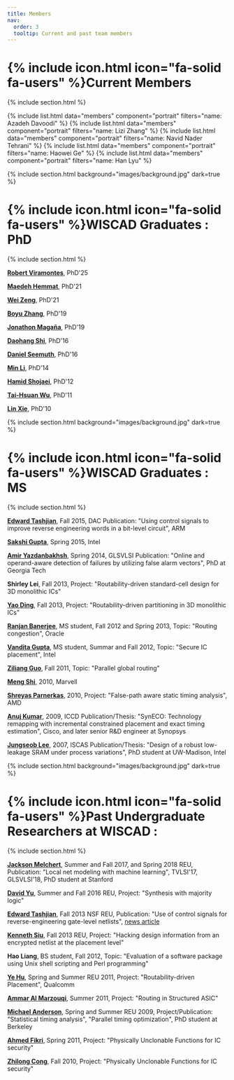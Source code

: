 ```yaml
---
title: Members
nav:
  order: 3
  tooltip: Current and past team members
---
```


# {% include icon.html icon="fa-solid fa-users" %}Current Members

{% include section.html %}

{% include list.html data="members" component="portrait" filters="name: Azadeh Davoodi" %}
{% include list.html data="members" component="portrait" filters="name: Lizi Zhang" %}
{% include list.html data="members" component="portrait" filters="name: Navid Nader Tehrani" %}
{% include list.html data="members" component="portrait" filters="name: Haowei Ge" %}
{% include list.html data="members" component="portrait" filters="name: Han Lyu" %}


{% include section.html background="images/background.jpg" dark=true %}

# {% include icon.html icon="fa-solid fa-users" %}WISCAD Graduates : PhD

{% include section.html %}


[**Robert Viramontes**](https://wiscad.github.io/wiscad/members/robert-viramontes.html), PhD'25 

[**Maedeh Hemmat**](https://wiscad.github.io/wiscad/members/maedeh-hemmat.html), PhD'21

[**Wei Zeng**](https://wiscad.github.io/wiscad/members/wei-zeng.html), PhD'21

[**Boyu Zhang**](https://wiscad.github.io/wiscad/members/boyu-zhang.html), PhD'19

[**Jonathon Magaña**](https://wiscad.github.io/wiscad/members/jonathon-magana.html), PhD'19

[**Daohang Shi**](https://wiscad.github.io/wiscad/members/daohang-shi.html), PhD'16

[**Daniel Seemuth**](https://wiscad.github.io/wiscad/members/daniel-seemuth.html), PhD'16

[**Min Li**](https://wiscad.github.io/wiscad/members/min-li.html), PhD'14

[**Hamid Shojaei**](https://wiscad.github.io/wiscad/members/hamid-shojaei.html), PhD'12

[**Tai-Hsuan Wu**](https://wiscad.github.io/wiscad/members/taihsuan-wu.html), PhD'11

[**Lin Xie**](https://wiscad.github.io/wiscad/members/lin-xie.html), PhD'10

{% include section.html background="images/background.jpg" dark=true %}
# {% include icon.html icon="fa-solid fa-users" %}WISCAD Graduates : MS
{% include section.html %}

**[Edward Tashjian](https://www.linkedin.com/in/edwardtashjian/)**, Fall 2015, DAC Publication: "Using control signals to improve reverse engineering words in a bit-level circuit", ARM

**[Sakshi Gupta](https://www.linkedin.com/in/sakshigupta2/)**, Spring 2015, Intel

**[Amir Yazdanbakhsh](https://www.linkedin.com/in/ayazdanb/)**, Spring 2014, GLSVLSI Publication: "Online and operand-aware detection of failures by utilizing false alarm vectors", PhD at Georgia Tech

**Shirley Lei**, Fall 2013, Project: "Routability-driven standard-cell design for 3D monolithic ICs"

**[Yao Ding](https://www.linkedin.com/in/yao-ding/)**, Fall 2013, Project: "Routability-driven partitioning in 3D monolithic ICs"

**[Ranjan Banerjee](https://www.linkedin.com/in/ranjan-banerjee-9084a435/)**, MS student, Fall 2012 and Spring 2013, Topic: "Routing congestion", Oracle

**[Vandita Gupta](https://www.linkedin.com/in/vandita-gupta-505052126/)**, MS student, Summar and Fall 2012, Topic: "Secure IC placement", Intel

**[Ziliang Guo](https://www.linkedin.com/in/ziliang-guo-498543210/)**, Fall 2011, Topic: "Parallel global routing"

**[Meng Shi](https://www.linkedin.com/in/meng-s-4216a44/)**, 2010, Marvell

**[Shreyas Parnerkas](https://www.linkedin.com/in/shreyas-parnerkar-93763a1a/)**, 2010, Project: "False-path aware static timing analysis", AMD

**[Anuj Kumar](https://www.linkedin.com/in/kanujc/)**, 2009, ICCD Publication/Thesis: "SynECO: Technology remapping with incremental constrained placement and exact timing estimation", Cisco, and later senior R&D engineer at Synopsys

**[Jungseob Lee](https://www.linkedin.com/in/jungseob-lee-48604013/)**, 2007, ISCAS Publication/Thesis: "Design of a robust low-leakage SRAM under process variations", PhD student at UW-Madison, Intel

{% include section.html background="images/background.jpg" dark=true %}
# {% include icon.html icon="fa-solid fa-users" %}Past Undergraduate Researchers at WISCAD :
{% include section.html %}

**[Jackson Melchert](https://www.linkedin.com/in/jack-melchert-a97475226/)**, Summer and Fall 2017, and Spring 2018 REU, Publication: "Local net modeling with machine learning", TVLSI'17, GLSVLSI'18, PhD student at Stanford

**[David Yu](https://www.linkedin.com/in/davidyu13/)**, Summer and Fall 2016 REU, Project: "Synthesis with majority logic"

**[Edward Tashjian](https://www.linkedin.com/in/edwardtashjian/)**, Fall 2013 NSF REU, Publication: "Use of control signals for reverse-engineering gate-level netlists", [news article](https://uwalumni.com/news/hardware-security-made-easy/)

**[Kenneth Siu](https://www.linkedin.com/in/kennethksiu/)**, Fall 2013 REU, Project: "Hacking design information from an encrypted netlist at the placement level"

**Hao Liang**, BS student, Fall 2012, Topic: "Evaluation of a software package using Unix shell scripting and Perl programming"

**[Ye Hu](https://www.linkedin.com/in/ye-hu-a9521342/)**, Spring and Summer REU 2011, Project: "Routability-driven Placement", Qualcomm

**[Ammar Al Marzouqi](https://www.linkedin.com/in/ammaralmarzooqi/)**, Summer 2011, Project: "Routing in Structured ASIC"

**[Michael Anderson](https://www.linkedin.com/in/michael-anderson-996753b/)**, Spring and Summer REU 2009, Project/Publication: "Statistical timing analysis", "Parallel timing optimization", PhD student at Berkeley

**[Ahmed Fikri](https://www.linkedin.com/in/ahmedfikri/)**, Spring 2011, Project: "Physically Unclonable Functions for IC security"

**[Zhilong Cong](https://www.linkedin.com/in/zcong/)**, Fall 2010, Project: "Physically Unclonable Functions for IC security"
